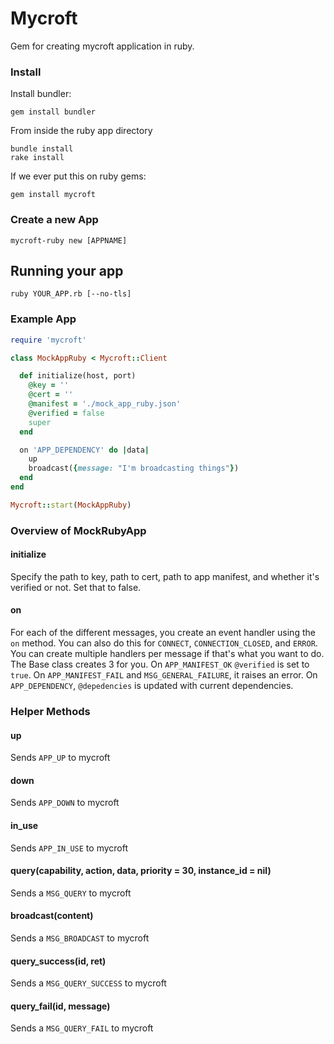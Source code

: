# Mycroft

Gem for creating mycroft application in ruby.

### Install
Install bundler:
~~~
gem install bundler
~~~

From inside the ruby app directory

~~~
bundle install
rake install
~~~
If we ever put this on ruby gems:

```
gem install mycroft
```

### Create a new App
`mycroft-ruby new [APPNAME]`

## Running your app
`ruby YOUR_APP.rb [--no-tls]`

### Example App
```ruby
require 'mycroft'

class MockAppRuby < Mycroft::Client

  def initialize(host, port)
    @key = ''
    @cert = ''
    @manifest = './mock_app_ruby.json'
    @verified = false
    super
  end

  on 'APP_DEPENDENCY' do |data|
    up
    broadcast({message: "I'm broadcasting things"})
  end
end

Mycroft::start(MockAppRuby)
```

### Overview of MockRubyApp

#### initialize
Specify the path to key, path to cert, path to app manifest, and whether it's verified or not. Set that to false.

#### on
For each of the different messages, you create an event handler using the `on` method. You can also do this for `CONNECT`, `CONNECTION_CLOSED`, and `ERROR`. You can create multiple handlers per message if that's what you want to do. The Base class creates 3 for you. On `APP_MANIFEST_OK` `@verified` is set to `true`. On `APP_MANIFEST_FAIL` and `MSG_GENERAL_FAILURE`, it raises an error. On `APP_DEPENDENCY`, `@depedencies` is updated with current dependencies.

### Helper Methods

#### up
Sends `APP_UP` to mycroft

#### down
Sends `APP_DOWN` to mycroft

#### in_use
Sends `APP_IN_USE` to mycroft

#### query(capability, action, data, priority = 30, instance_id = nil)
Sends a `MSG_QUERY` to mycroft

#### broadcast(content)
Sends a `MSG_BROADCAST` to mycroft

#### query_success(id, ret)
Sends a `MSG_QUERY_SUCCESS` to mycroft

#### query_fail(id, message)
Sends a `MSG_QUERY_FAIL` to mycroft
